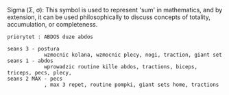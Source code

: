 Sigma (Σ, σ): This symbol is used to represent 'sum' in mathematics, and by extension, it can be used philosophically to discuss concepts of totality, accumulation, or completeness.

    
    
    priorytet : ABDOS duze abdos

    seans 3 - postura
                wzmocnic kolana, wzmocnic plecy, nogi, traction, giant set
    seans 1 - abdos
                wprowadzic routine kille abdos, tractions, biceps, triceps, pecs, plecy, 
    seans 2 MAX - pecs 
                , max 3 repet, routine pompki, giant sets home, tractions